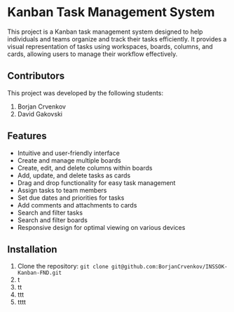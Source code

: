 # Kanban Task Management System

This project is a Kanban task management system designed to help individuals and teams organize and track their tasks efficiently. It provides a visual representation of tasks using workspaces, boards, columns, and cards, allowing users to manage their workflow effectively.

## Contributors

This project was developed by the following students:

1. Borjan Crvenkov
2. David Gakovski

## Features

- Intuitive and user-friendly interface
- Create and manage multiple boards
- Create, edit, and delete columns within boards
- Add, update, and delete tasks as cards
- Drag and drop functionality for easy task management
- Assign tasks to team members
- Set due dates and priorities for tasks
- Add comments and attachments to cards
- Search and filter tasks
- Search and filter boards
- Responsive design for optimal viewing on various devices

## Installation

1. Clone the repository: ```git clone git@github.com:BorjanCrvenkov/INSSOK-Kanban-FND.git```
2. t
3. tt
4. ttt
5. tttt



